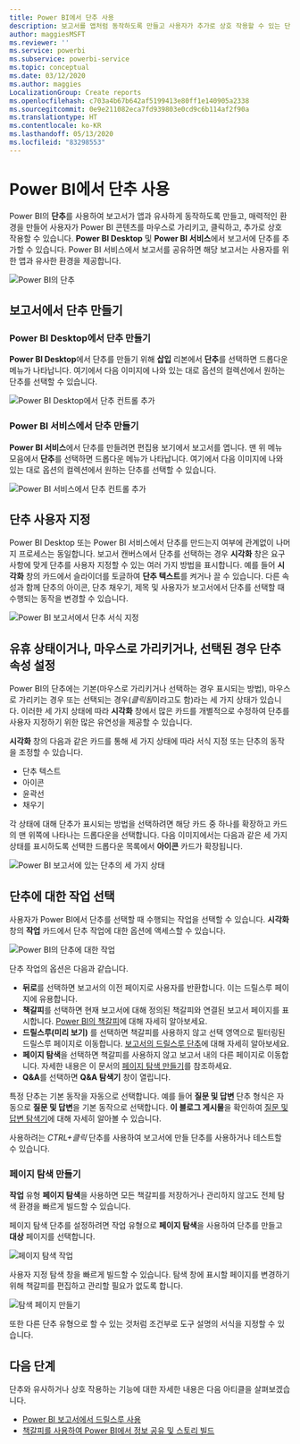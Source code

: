```yaml
---
title: Power BI에서 단추 사용
description: 보고서를 앱처럼 동작하도록 만들고 사용자가 추가로 상호 작용할 수 있는 단추를 Power BI 보고서에 추가할 수 있습니다.
author: maggiesMSFT
ms.reviewer: ''
ms.service: powerbi
ms.subservice: powerbi-service
ms.topic: conceptual
ms.date: 03/12/2020
ms.author: maggies
LocalizationGroup: Create reports
ms.openlocfilehash: c703a4b67b642af5199413e80ff1e140905a2338
ms.sourcegitcommit: 0e9e211082eca7fd939803e0cd9c6b114af2f90a
ms.translationtype: HT
ms.contentlocale: ko-KR
ms.lasthandoff: 05/13/2020
ms.locfileid: "83298553"
---
```

# <a name="use-buttons-in-power-bi"></a>Power BI에서 단추 사용
Power BI의 **단추**를 사용하여 보고서가 앱과 유사하게 동작하도록 만들고, 매력적인 환경을 만들어 사용자가 Power BI 콘텐츠를 마우스로 가리키고, 클릭하고, 추가로 상호 작용할 수 있습니다. **Power BI Desktop** 및 **Power BI 서비스**에서 보고서에 단추를 추가할 수 있습니다. Power BI 서비스에서 보고서를 공유하면 해당 보고서는 사용자를 위한 앱과 유사한 환경을 제공합니다.

![Power BI의 단추](media/desktop-buttons/power-bi-buttons.png)

## <a name="create-buttons-in-reports"></a>보고서에서 단추 만들기

### <a name="create-a-button-in-power-bi-desktop"></a>Power BI Desktop에서 단추 만들기

**Power BI Desktop**에서 단추를 만들기 위해 **삽입** 리본에서 **단추**를 선택하면 드롭다운 메뉴가 나타납니다. 여기에서 다음 이미지에 나와 있는 대로 옵션의 컬렉션에서 원하는 단추를 선택할 수 있습니다. 

![Power BI Desktop에서 단추 컨트롤 추가](media/desktop-buttons/power-bi-button-dropdown.png)

### <a name="create-a-button-in-the-power-bi-service"></a>Power BI 서비스에서 단추 만들기

**Power BI 서비스**에서 단추를 만들려면 편집용 보기에서 보고서를 엽니다. 맨 위 메뉴 모음에서 **단추**를 선택하면 드롭다운 메뉴가 나타납니다. 여기에서 다음 이미지에 나와 있는 대로 옵션의 컬렉션에서 원하는 단추를 선택할 수 있습니다. 

![Power BI 서비스에서 단추 컨트롤 추가](media/desktop-buttons/power-bi-button-service-dropdown.png)

## <a name="customize-a-button"></a>단추 사용자 지정

Power BI Desktop 또는 Power BI 서비스에서 단추를 만드는지 여부에 관계없이 나머지 프로세스는 동일합니다. 보고서 캔버스에서 단추를 선택하는 경우 **시각화** 창은 요구 사항에 맞게 단추를 사용자 지정할 수 있는 여러 가지 방법을 표시합니다. 예를 들어 **시각화** 창의 카드에서 슬라이더를 토글하여 **단추 텍스트**를 켜거나 끌 수 있습니다. 다른 속성과 함께 단추의 아이콘, 단추 채우기, 제목 및 사용자가 보고서에서 단추를 선택할 때 수행되는 동작을 변경할 수 있습니다.

![Power BI 보고서에서 단추 서식 지정](media/desktop-buttons/power-bi-button-properties.png)

## <a name="set-button-properties-when-idle-hovered-over-or-selected"></a>유휴 상태이거나, 마우스로 가리키거나, 선택된 경우 단추 속성 설정

Power BI의 단추에는 기본(마우스로 가리키거나 선택하는 경우 표시되는 방법), 마우스로 가리키는 경우 또는 선택되는 경우(*클릭됨*이라고도 함)라는 세 가지 상태가 있습니다. 이러한 세 가지 상태에 따라 **시각화** 창에서 많은 카드를 개별적으로 수정하여 단추를 사용자 지정하기 위한 많은 유연성을 제공할 수 있습니다.

**시각화** 창의 다음과 같은 카드를 통해 세 가지 상태에 따라 서식 지정 또는 단추의 동작을 조정할 수 있습니다.

* 단추 텍스트
* 아이콘
* 윤곽선
* 채우기

각 상태에 대해 단추가 표시되는 방법을 선택하려면 해당 카드 중 하나를 확장하고 카드의 맨 위쪽에 나타나는 드롭다운을 선택합니다. 다음 이미지에서는 다음과 같은 세 가지 상태를 표시하도록 선택한 드롭다운 목록에서 **아이콘** 카드가 확장됩니다.

![Power BI 보고서에 있는 단추의 세 가지 상태](media/desktop-buttons/power-bi-button-format.png)


## <a name="select-the-action-for-a-button"></a>단추에 대한 작업 선택

사용자가 Power BI에서 단추를 선택할 때 수행되는 작업을 선택할 수 있습니다. **시각화** 창의 **작업** 카드에서 단추 작업에 대한 옵션에 액세스할 수 있습니다.

![Power BI의 단추에 대한 작업](media/desktop-buttons/power-bi-button-action.png)

단추 작업의 옵션은 다음과 같습니다.

- **뒤로**를 선택하면 보고서의 이전 페이지로 사용자를 반환합니다. 이는 드릴스루 페이지에 유용합니다.
- **책갈피**를 선택하면 현재 보고서에 대해 정의된 책갈피와 연결된 보고서 페이지를 표시합니다. [Power BI의 책갈피](desktop-bookmarks.md)에 대해 자세히 알아보세요. 
- **드릴스루(미리 보기)** 를 선택하면 책갈피를 사용하지 않고 선택 영역으로 필터링된 드릴스루 페이지로 이동합니다. [보고서의 드릴스루 단추](desktop-drill-through-buttons.md)에 대해 자세히 알아보세요.
- **페이지 탐색**을 선택하면 책갈피를 사용하지 않고 보고서 내의 다른 페이지로 이동합니다. 자세한 내용은 이 문서의 [페이지 탐색 만들기](#create-page-navigation)를 참조하세요.
- **Q&A**를 선택하면 **Q&A 탐색기** 창이 열립니다. 

특정 단추는 기본 동작을 자동으로 선택합니다. 예를 들어 **질문 및 답변** 단추 형식은 자동으로 **질문 및 답변**을 기본 동작으로 선택합니다. **이 블로그 게시물**을 확인하여 [질문 및 답변 탐색기](https://powerbi.microsoft.com/blog/power-bi-desktop-april-2018-feature-summary/#Q&AExplorer)에 대해 자세히 알아볼 수 있습니다.

사용하려는 *CTRL+클릭* 단추를 사용하여 보고서에 만들 단추를 사용하거나 테스트할 수 있습니다. 

### <a name="create-page-navigation"></a>페이지 탐색 만들기

**작업** 유형 **페이지 탐색**을 사용하면 모든 책갈피를 저장하거나 관리하지 않고도 전체 탐색 환경을 빠르게 빌드할 수 있습니다.

페이지 탐색 단추를 설정하려면 작업 유형으로 **페이지 탐색**을 사용하여 단추를 만들고 **대상** 페이지를 선택합니다.

![페이지 탐색 작업](media/desktop-buttons/power-bi-page-navigation.png)

사용자 지정 탐색 창을 빠르게 빌드할 수 있습니다. 탐색 창에 표시할 페이지를 변경하기 위해 책갈피를 편집하고 관리할 필요가 없도록 합니다.

![탐색 페이지 만들기](media/desktop-buttons/power-bi-build-navigation-pane.png)

또한 다른 단추 유형으로 할 수 있는 것처럼 조건부로 도구 설명의 서식을 지정할 수 있습니다.

## <a name="next-steps"></a>다음 단계
단추와 유사하거나 상호 작용하는 기능에 대한 자세한 내용은 다음 아티클을 살펴보겠습니다.

* [Power BI 보고서에서 드릴스루 사용](desktop-drillthrough.md)
* [책갈피를 사용하여 Power BI에서 정보 공유 및 스토리 빌드](desktop-bookmarks.md)

